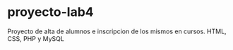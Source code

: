 # proyecto-lab4

Proyecto de alta de alumnos e inscripcion de los mismos en cursos.
HTML, CSS, PHP y MySQL
